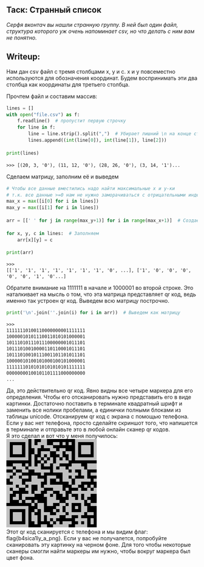 ## Таск: Странный список
_Серфя вконтач вы нашли странную группу. В ней был один файл, структура которого уж очень напоминает csv, но что делать с ним вам не понятно._

## Writeup:
Нам дан csv файл с тремя столбцами x, y и c. x и y повсеместно используются для обозначения координат. Будем воспринимать эти два столбца как координаты для третьего столбца. 
  
Прочтем файл и составим массив:
```python
lines = []
with open("file.csv") as f:
    f.readline()  # пропустит первую строчку
    for line in f:
        line = line.strip().split(",")  # Убирает лишний \n на конце строки и делит всю строку по запятой
        lines.append((int(line[0]), int(line[1]), line[2]))

print(lines)
```
```>>> [(20, 3, '0'), (11, 12, '0'), (28, 26, '0'), (3, 14, '1')...```
  
Сделаем матрицу, заполним её и выведем
```python
# Чтобы все данные вместились надо найти максимальные x и y-ки
# т.к. все данные >=0 нам не нужно заморачиваться с отрицательными индексами
max_x = max([i[0] for i in lines])
max_y = max([i[1] for i in lines])

arr = [[' ' for j in range(max_y+1)] for i in range(max_x+1)]  # Создаем матрице размерами max_x+1, max_y+1

for x, y, c in lines:  # Заполняем
    arr[x][y] = c

print(arr) 
```
```
>>>
[['1', '1', '1', '1', '1', '1', '1', '0', ...], ['1', '0', '0', '0', '0', '0', '1', '0'...]
```
Обратите внимание на 1111111 в начале и 1000001 во второй строке. Это наталкивает на мысль о том, что эта матрица представляет qr код, ведь именно так устроен qr код. Выведем всю матрицу построчно.

```python
print('\n'.join(''.join(i) for i in arr))  # Выведем как матрицу
``` 
```
>>>
11111110100110000000001111111
10000010101110011010101000001
10111010111011100000001011101
10111010010000110110001011101
10111010010111001101101011101
10000010100101000100101000001
11111110101010101010101111111
00000000100101101111000000000
...
```
Да, это действительно qr код. Явно видны все четыре маркера для его определения. Чтобы его отсканировать нужно представить его в виде картинки. Достаточно поставить в терминале квадратный шрифт и заменить все нолики пробелами, а единички полными блоками из таблицы unicode. Отсканируем qr код с экрана с помощью телефона. Если у вас нет телефона, просто сделайте скриншот того, что напишется в терминале и отправьте это в любой онлайн сканер qr кодов.  
Я это сделал и вот что у меня получилось:  
![QR](qr.png)  
Этот qr код сканируется с телефона и мы видим флаг: flag{b4sica1ly_a_png}. Если у вас не получалется, попробуйте сканировать эту картинку на черном фоне. Для того чтобы некоторые сканеры смогли найти маркеры им нужно, чтобы вокруг маркера был цвет фона.